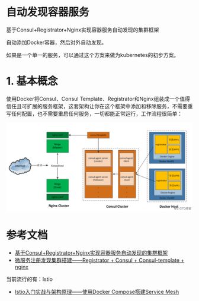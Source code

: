 # 自动发现容器服务

基于Consul+Registrator+Nginx实现容器服务自动发现的集群框架

自动添加Docker容器，然后对外自动发现。

如果是一个单一的服务，可以通过这个方案来做为kubernetes的初步方案。



# 1. 基本概念

使用Docker将Consul、Consul Template、Registrator和Nginx组装成一个值得信任且可扩展的服务框架，这套架构让你在这个框架中添加和移除服务，不需要重写任何配置，也不需要重启任何服务，一切都能正常运行，工作流程很简单：



![alt](imgs/consul.png)







# 参考文档



* [基于Consul+Registrator+Nginx实现容器服务自动发现的集群框架](https://blog.51cto.com/ganbing/2086851)
* [微服务注册发现集群搭建——Registrator + Consul + Consul-template + nginx](https://blog.csdn.net/jek123456/article/details/78083618)



当前流行的有：Istio

* [Istio入门实战与架构原理——使用Docker Compose搭建Service Mesh](https://www.cnblogs.com/skabyy/p/10668079.html)

